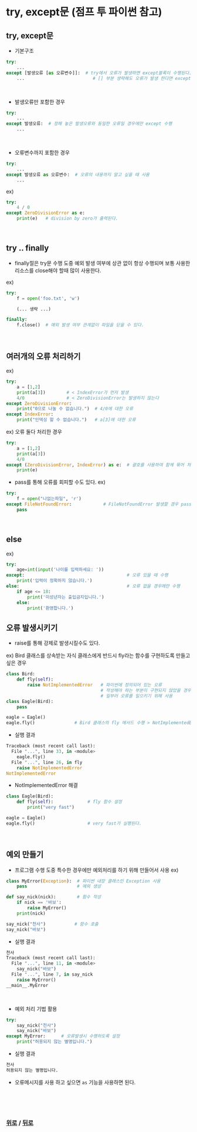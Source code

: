 # try, except문      (점프 투 파이썬 참고)

## **try, except문**
* 기본구조
```python
try:
    ...
except [발생오류 [as 오류변수]]:  # try에서 오류가 발생하면 except블록이 수행된다.
    ...                          # [] 부분 생략해도 오류가 발생 한다면 except수행
```

<br>

* 발생오류만 포함한 경우
```python
try:
    ...
except 발생오류:  # 정해 놓은 발생오류와 동일한 오류일 경우에만 except 수행
    ...
```

<br>

* 오류변수까지 포함한 경우
```python
try:
    ...
except 발생오류 as 오류변수:  # 오류의 내용까지 알고 싶을 때 사용
    ...
```
ex)
```python
try:
    4 / 0
except ZeroDivisionError as e:
    print(e)   # division by zero가 출력된다.
```

<br>

## **try .. finally**
* finally절은 try문 수행 도중 예외 발생 여부에 상관 없이 항상 수행되며 보통 사용한 리소스를 close해야 할때 많이 사용한다.

ex)
```python
try:
    f = open('foo.txt', 'w')

    (... 생략 ...)

finally:
    f.close()  # 예외 발생 여부 관계없이 파일을 닫을 수 있다.
```

<br>

## **여러개의 오류 처리하기**
ex)
```python
try:
    a = [1,2]            
    print(a[3])        # < IndexError가 먼저 발생
    4/0                # < ZeroDivisionError는 발생하지 않는다
except ZeroDivisionError:
    print("0으로 나눌 수 없습니다.")  # 4/0에 대한 오류
except IndexError:
    print("인덱싱 할 수 없습니다.")   # a[3]에 대한 오류
```

ex) 오류 둘다 처리한 경우
```python
try:
    a = [1,2]
    print(a[3])
    4/0
except (ZeroDivisionError, IndexError) as e:  # 괄호를 사용하여 함께 묶어 처리한다.
    print(e)
```

* pass를 통해 오류를 회피할 수도 있다.
ex)
```python
try:
    f = open("나없는파일", 'r')
except FileNotFoundError:            # FileNotFoundError 발생할 경우 pass 
    pass
```

<br>

## **else**
ex)
```python
try:
    age=int(input('나이를 입력하세요: '))
except:                                       # 오류 있을 때 수행
    print('입력이 정확하지 않습니다.')
else:                                         # 오류 없을 경우에만 수행
    if age <= 18:
        print('미성년자는 출입금지입니다.')
    else:
        print('환영합니다.')
```

## **오류 발생시키기**
* raise를 통해 강제로 발생시킬수도 있다.

ex) Bird 클래스를 상속받는 자식 클래스에게 반드시 fly라는 함수를 구현하도록 만들고 싶은 경우
```python
class Bird:
    def fly(self):
        raise NotImplementedError   # 파이썬에 정의되어 있는 오류
                                    # 작성해야 하는 부분이 구현되지 않았을 경우 
                                    # 일부러 오류를 일으키기 위해 사용
class Eagle(Bird):
    pass

eagle = Eagle()
eagle.fly()               # Bird 클래스의 fly 메서드 수행 > NotImplementedError
```
* 실행 결과
```python
Traceback (most recent call last):
  File "...", line 33, in <module>
    eagle.fly()
  File "...", line 26, in fly
    raise NotImplementedError
NotImplementedError
```
* NotImplementedError 해결
```python
class Eagle(Bird):
    def fly(self):             # fly 함수 설정
        print("very fast")

eagle = Eagle()
eagle.fly()                    # very fast가 실행된다.
```

<br>

## **예외 만들기**
* 프로그램 수행 도중 특수한 경우에만 예외처리를 하기 위해 만들어서 사용
ex)
```python
class MyError(Exception):  # 파이썬 내장 클래스인 Exception 사용
    pass                   # 예외 생성

def say_nick(nick):        # 함수 작성
    if nick == '바보':
        raise MyError()
    print(nick)

say_nick("천사")           # 함수 호출
say_nick("바보")
```
* 실행 결과
```python
천사
Traceback (most recent call last):
  File "...", line 11, in <module>
    say_nick("바보")
  File "...", line 7, in say_nick
    raise MyError()
__main__.MyError
```

<br>

* 예외 처리 기법 활용
```python
try:
    say_nick("천사")
    say_nick("바보")
except MyError:      # 오류발생시 수행하도록 설정
    print("허용되지 않는 별명입니다.")
```
* 실행 결과
```python
천사
허용되지 않는 별명입니다.
```
* 오류메시지를 사용 하고 싶으면 `as` 기능을 사용하면 된다.

<br>

<br>

<br>

### [위로](#try-except문) / [뒤로](/Python/README.md)